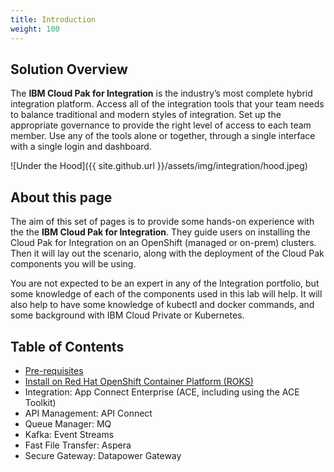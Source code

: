 ```yaml
---
title: Introduction
weight: 100
---
```


## Solution Overview

The **IBM Cloud Pak for Integration** is the industry’s most complete hybrid integration platform. Access all of the integration tools that your team needs to balance traditional and modern styles of integration. Set up the appropriate governance to provide the right level of access to each team member. Use any of the tools alone or together, through a single interface with a single login and dashboard.

![Under the Hood]({{ site.github.url }}/assets/img/integration/hood.jpeg)

## About this page

The aim of this set of pages is to provide some hands-on experience with the the **IBM Cloud Pak for Integration**. They guide users on installing the Cloud Pak for Integration on an OpenShift (managed or on-prem) clusters. Then it will lay out the scenario, along with the deployment of the Cloud Pak components you will be using.

You are not expected to be an expert in any of the Integration portfolio, but some knowledge of each of the components used in this lab will help. It will also help to have some knowledge of kubectl and docker commands, and some background with IBM Cloud Private or Kubernetes. 

## Table of Contents

- [Pre-requisites](../pre-reqs)
- [Install on Red Hat OpenShift Container Platform (ROKS)](../roks)
- Integration: App Connect Enterprise (ACE, including using the ACE Toolkit)
- API Management: API Connect
- Queue Manager: MQ
- Kafka: Event Streams
- Fast File Transfer: Aspera
- Secure Gateway: Datapower Gateway

